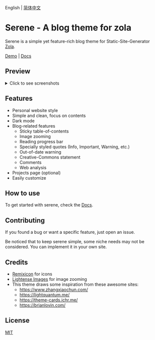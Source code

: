 English | [简体中文](README-cn.md)

# Serene - A blog theme for zola

Serene is a simple yet feature-rich blog theme for Static-Site-Generator [Zola](https://www.getzola.org/).

[Demo](https://serene-demo-site.vercel.app) | [Docs](https://github.com/isunjn/serene/wiki)

## Preview

<details>
  <summary>Click to see screenshots</summary>
  
  ![](screenshots/1.png)
  ![](screenshots/2.png)
  ![](screenshots/3.png)
  ![](screenshots/4.png)
  ![](screenshots/5.png)
  ![](screenshots/6.png)
  ![](screenshots/7.png)
</details>

## Features

- Personal website style
- Simple and clean, focus on contents
- Dark mode
- Blog-related features
    - Sticky table-of-contents
    - Image zooming
    - Reading progress bar
    - Specially styled quotes (Info, Important, Warning, etc.)
    - Out-of-date warning
    - Creative-Commons statement
    - Comments
    - Web analysis
- Projects page (optional)
- Easily customize

## How to use

To get started with serene, check the [Docs](https://github.com/isunjn/serene/wiki).

## Contributing

If you found a bug or want a specific feature, just open an issue.

Be noticed that to keep serene simple, some niche needs may not be considered. You can implement it in your own site.

## Credits

- [Remixicon](https://remixicon.com/) for icons
- [Lightense Images](https://github.com/sparanoid/lightense-images) for image zooming
- This theme draws some inspiration from these awesome sites:
    - <https://www.zhangxiaochun.com/>
    - <https://lightquantum.me/>
    - https://theme-cards.ichr.me/
    - https://brianlovin.com/

## License

[MIT](LICENSE)